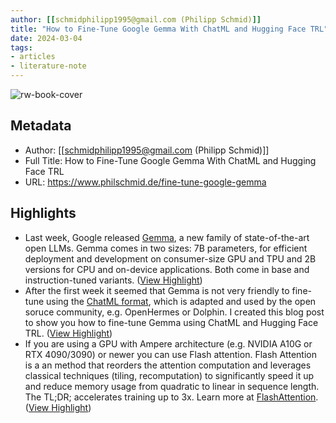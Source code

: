 ```yaml
---
author: [[schmidphilipp1995@gmail.com (Philipp Schmid)]]
title: "How to Fine-Tune Google Gemma With ChatML and Hugging Face TRL"
date: 2024-03-04
tags: 
- articles
- literature-note
---
```

![rw-book-cover](https://www.philschmid.de/static/favicons/apple-touch-icon.png)

## Metadata
- Author: [[schmidphilipp1995@gmail.com (Philipp Schmid)]]
- Full Title: How to Fine-Tune Google Gemma With ChatML and Hugging Face TRL
- URL: https://www.philschmid.de/fine-tune-google-gemma

## Highlights
- Last week, Google released [Gemma](https://huggingface.co/blog/gemma), a new family of state-of-the-art open LLMs. Gemma comes in two sizes: 7B parameters, for efficient deployment and development on consumer-size GPU and TPU and 2B versions for CPU and on-device applications. Both come in base and instruction-tuned variants. ([View Highlight](https://read.readwise.io/read/01hr0e7vtvq9kxknfc0f0y2r3n))
- After the first week it seemed that Gemma is not very friendly to fine-tune using the [ChatML format](https://github.com/MicrosoftDocs/azure-docs/blob/main/articles/ai-services/openai/includes/chat-markup-language.md#working-with-chat-markup-language-chatml), which is adapted and used by the open soruce community, e.g. OpenHermes or Dolphin. I created this blog post to show you how to fine-tune Gemma using ChatML and Hugging Face TRL. ([View Highlight](https://read.readwise.io/read/01hr0e8868h6qdxqxkt0p2k9k5))
- If you are using a GPU with Ampere architecture (e.g. NVIDIA A10G or RTX 4090/3090) or newer you can use Flash attention. Flash Attention is a an method that reorders the attention computation and leverages classical techniques (tiling, recomputation) to significantly speed it up and reduce memory usage from quadratic to linear in sequence length. The TL;DR; accelerates training up to 3x. Learn more at [FlashAttention](https://github.com/Dao-AILab/flash-attention/tree/main). ([View Highlight](https://read.readwise.io/read/01hr0e9xqns268hw77t8nm2n9f))
